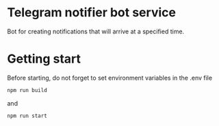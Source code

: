 # Telegram notifier bot service

Bot for creating notifications that will arrive at a specified time.

# Getting start

Before starting, do not forget to set environment variables in the .env file

```bash
npm run build
```
and

```bash
npm run start
```
